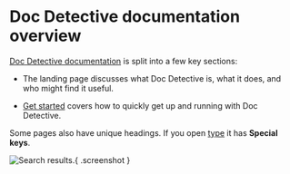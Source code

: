 # Doc Detective documentation overview

<!-- test
testId: doc-detective-docs
detectSteps: false
-->

[Doc Detective documentation](https://doc-detective.com) is split into a few key sections:

<!-- step { "checkLink": { "url": "https://doc-detective.com" } } -->

- The landing page discusses what Doc Detective is, what it does, and who might find it useful.
- [Get started](https://doc-detective.com/docs/get-started/intro) covers how to quickly get up and running with Doc Detective.

  <!-- step { "checkLink": { "url": "https://doc-detective.com/docs/get-started/intro" } } -->

Some pages also have unique headings. If you open [type](https://doc-detective.com/docs/get-started/actions/type) it has **Special keys**.

<!-- step { "goTo": { "url": "https://doc-detective.com/docs/get-started/actions/type" } } -->
<!-- step { "find": { "text": "Special keys" } } -->

![Search results.](reference.png){ .screenshot }
<!-- step { "screenshot": { "path": "reference.png" } } -->
